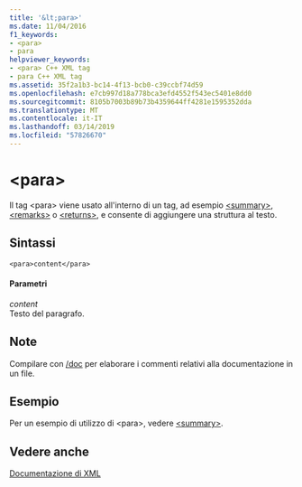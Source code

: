 ```yaml
---
title: '&lt;para>'
ms.date: 11/04/2016
f1_keywords:
- <para>
- para
helpviewer_keywords:
- <para> C++ XML tag
- para C++ XML tag
ms.assetid: 35f2a1b3-bc14-4f13-bcb0-c39ccbf74d59
ms.openlocfilehash: e7cb997d18a778bca3efd4552f543ec5401e8dd0
ms.sourcegitcommit: 8105b7003b89b73b4359644ff4281e1595352dda
ms.translationtype: MT
ms.contentlocale: it-IT
ms.lasthandoff: 03/14/2019
ms.locfileid: "57826670"
---
```

# <a name="ltparagt"></a>&lt;para&gt;

Il tag \<para> viene usato all'interno di un tag, ad esempio [\<summary>](summary-visual-cpp.md), [\<remarks>](remarks-visual-cpp.md) o [\<returns>](returns-visual-cpp.md), e consente di aggiungere una struttura al testo.

## <a name="syntax"></a>Sintassi

```
<para>content</para>
```

#### <a name="parameters"></a>Parametri

*content*<br/>
Testo del paragrafo.

## <a name="remarks"></a>Note

Compilare con [/doc](doc-process-documentation-comments-c-cpp.md) per elaborare i commenti relativi alla documentazione in un file.

## <a name="example"></a>Esempio

Per un esempio di utilizzo di \<para>, vedere [\<summary>](summary-visual-cpp.md).

## <a name="see-also"></a>Vedere anche

[Documentazione di XML](xml-documentation-visual-cpp.md)